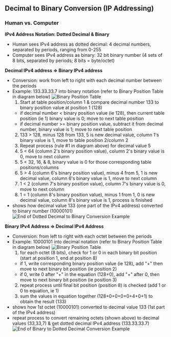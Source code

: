 ## Decimal to Binary Conversion (IP Addressing) ##
### Human vs. Computer
**IPv4 Address Notation: Dotted Decimal & Binary**
* Human sees IPv4 address as dotted decimal: 4 decimal numbers, separated by periods, ranging from 0-255
* Computer sees IPv4 address as binary: 32 bit binary number (4 sets of 8 bits, separated by periods; 8 bits = byte/octet)
 
**Decimal IPv4 address => Binary IPv4 address**
* Conversion: work from left to right with each decimal number between the periods
* Example: 133.33.33.7 into binary notation (refer to Binary Position Table in diagram below)
![Binary Position Table](https://i.postimg.cc/NF1X7BD2/image18.png)
  1. Start at table position/column 1 & compare decimal number 133 to binary position value at position 1 (128)
  * if decimal number < binary position value (ie 128),  then current table position (ie 1) binary value is 0; move to next table position
  * if decimal number >= binary position value, subtract it from decimal number, binary value is 1; move to next table position
  2. 133 > 128, minus 128 from 133, 5 is new decimal value, column 1's binary value is 1, move to table position 2/column 2
  3. Repeat process (rule #1 in diagram above) for decimal value 5
  4. 5 < 64 (column 2's binary position value), column 2's binary value is 0, move to next column
  5. 5 < 32, 16, & 8, binary value is 0 for those corresponding table positions/columns
  6. 5 > 4 (column 6's binary position value), minus 4 from 5, 1 is new decimal value, column 6's binary value is 1, move to next column
  7. 1 < 2 (column 7's binary position value), column 7's binary value is 0, move to next column
  8. 1 = 1 (column 8's binary position value), minus 1 from 1, 0 is new decimal value, column 8's binary value is 1, process is finished
* shows how decimal value 133 (one part of the IPv4 address) converted to binary number (10000101)
![End of Dotted Decimal to Binary Conversion Example](https://i.postimg.cc/hPvhG4By/image19.png)

**Binary IPv4 Address => Decimal IPv4 Address**
* Conversion: from left to right with each octet between the periods
* Example: 10000101 into decimal notation (refer to Binary Position Table in diagram below)
![Binary Position Table](https://i.postimg.cc/jSvjxjq2/image20.png)
  1. for each octet (8 bits), check for 1 or 0 in each binary bit position (start at position 1, end at position 8)
  * if 1, write corresponding binary position value (ie 128), add "+" then move to next binary bit position (ie position 2)
  * if 0, write 0 after "+" in the equation (128+0), add "+" after 0, then move to next binary bit position (ie position 3)
  2. repeat process until final bit position (position 8) is checked (add 1 or 0 to equation, ie 1)
  3. sum the values in equation together (128+0+0+0+0+4+0+1) to obtain the result (133)
* shows how 1st octet (10000101) converted to decimal value 133 (1st part of the IPv4 address)
* repeat process to convert remaining octets (shown above) to decimal values (33,33,7) & get dotted decimal IPv4 address (133.33.33.7)
![End of Binary to Dotted Decimal Conversion Example](https://i.postimg.cc/fbvtthcq/image21.png)
